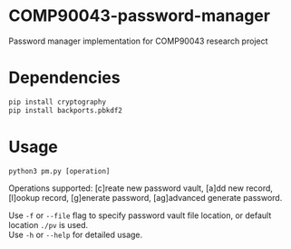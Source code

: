 # COMP90043-password-manager
Password manager implementation for COMP90043 research project

# Dependencies
```bash
pip install cryptography
pip install backports.pbkdf2
```

# Usage
`python3 pm.py [operation]`

Operations supported:
[c]reate new password vault, [a]dd new record, [l]ookup record, [g]enerate password, [ag]advanced generate password.

Use `-f` or `--file` flag to specify password vault file location, or default location `./pv` is used. </br>
Use `-h` or `--help` for detailed usage.
